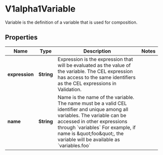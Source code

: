 

# V1alpha1Variable

Variable is the definition of a variable that is used for composition.

## Properties

| Name | Type | Description | Notes |
|------------ | ------------- | ------------- | -------------|
|**expression** | **String** | Expression is the expression that will be evaluated as the value of the variable. The CEL expression has access to the same identifiers as the CEL expressions in Validation. |  |
|**name** | **String** | Name is the name of the variable. The name must be a valid CEL identifier and unique among all variables. The variable can be accessed in other expressions through &#x60;variables&#x60; For example, if name is \&quot;foo\&quot;, the variable will be available as &#x60;variables.foo&#x60; |  |



